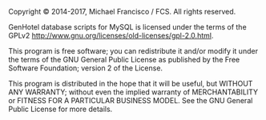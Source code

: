  Copyright © 2014-2017, Michael Francisco / FCS. All rights reserved.

 GenHotel database scripts for MySQL is licensed under the terms of the GPLv2
 <http://www.gnu.org/licenses/old-licenses/gpl-2.0.html>.

 This program is free software; you can redistribute it and/or modify 
 it under the terms of the GNU General Public License as published 
 by the Free Software Foundation; version 2 of the License.

 This program is distributed in the hope that it will be useful, but 
 WITHOUT ANY WARRANTY; without even the implied warranty of MERCHANTABILITY 
 or FITNESS FOR A PARTICULAR BUSINESS MODEL. See the GNU General Public License 
 for more details.
